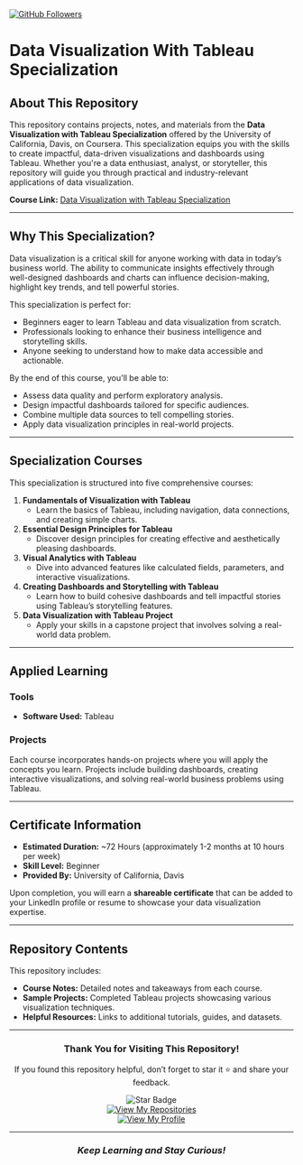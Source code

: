 <a href="https://github.com/Mirwais-Farahi">
  <img src="https://img.shields.io/github/followers/Mirwais-Farahi?label=Follow%20Me&logo=github" alt="GitHub Followers" />
</a>

# Data Visualization With Tableau Specialization  

## About This Repository  

This repository contains projects, notes, and materials from the **Data Visualization with Tableau Specialization** offered by the University of California, Davis, on Coursera. This specialization equips you with the skills to create impactful, data-driven visualizations and dashboards using Tableau. Whether you're a data enthusiast, analyst, or storyteller, this repository will guide you through practical and industry-relevant applications of data visualization.  

**Course Link:** [Data Visualization with Tableau Specialization](https://www.coursera.org/specializations/data-visualization)  

---

## Why This Specialization?  

Data visualization is a critical skill for anyone working with data in today’s business world. The ability to communicate insights effectively through well-designed dashboards and charts can influence decision-making, highlight key trends, and tell powerful stories.  

This specialization is perfect for:
- Beginners eager to learn Tableau and data visualization from scratch.  
- Professionals looking to enhance their business intelligence and storytelling skills.  
- Anyone seeking to understand how to make data accessible and actionable.  

By the end of this course, you'll be able to:  
- Assess data quality and perform exploratory analysis.  
- Design impactful dashboards tailored for specific audiences.  
- Combine multiple data sources to tell compelling stories.  
- Apply data visualization principles in real-world projects.  

---

## Specialization Courses  

This specialization is structured into five comprehensive courses:  
1. **Fundamentals of Visualization with Tableau**  
   - Learn the basics of Tableau, including navigation, data connections, and creating simple charts.  
2. **Essential Design Principles for Tableau**  
   - Discover design principles for creating effective and aesthetically pleasing dashboards.  
3. **Visual Analytics with Tableau**  
   - Dive into advanced features like calculated fields, parameters, and interactive visualizations.  
4. **Creating Dashboards and Storytelling with Tableau**  
   - Learn how to build cohesive dashboards and tell impactful stories using Tableau’s storytelling features.  
5. **Data Visualization with Tableau Project**  
   - Apply your skills in a capstone project that involves solving a real-world data problem.  

---

## Applied Learning  

### Tools  
- **Software Used:** Tableau  

### Projects  
Each course incorporates hands-on projects where you will apply the concepts you learn. Projects include building dashboards, creating interactive visualizations, and solving real-world business problems using Tableau.  

---

## Certificate Information  

- **Estimated Duration:** ~72 Hours (approximately 1-2 months at 10 hours per week)  
- **Skill Level:** Beginner  
- **Provided By:** University of California, Davis  

Upon completion, you will earn a **shareable certificate** that can be added to your LinkedIn profile or resume to showcase your data visualization expertise.  

---

## Repository Contents  

This repository includes:  
- **Course Notes:** Detailed notes and takeaways from each course.  
- **Sample Projects:** Completed Tableau projects showcasing various visualization techniques.  
- **Helpful Resources:** Links to additional tutorials, guides, and datasets.  

---

<div align="center">

### Thank You for Visiting This Repository!  

If you found this repository helpful, don’t forget to star it ⭐ and share your feedback.  

![Star Badge](https://img.shields.io/static/v1?label=%F0%9F%8C%9F&message=If%20Useful&style=flat&color=BC4E99)  
[![View My Repositories](https://img.shields.io/badge/View-My_Repositories-blue?logo=GitHub)](https://github.com/Mirwais-Farahi?tab=repositories)  
[![View My Profile](https://img.shields.io/badge/View-My_Profile-green?logo=GitHub)](https://github.com/Mirwais-Farahi)  

---

### <i>Keep Learning and Stay Curious!</i>  

</div>
